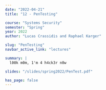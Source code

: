 ```yaml
---
date: "2022-04-21"
title: "12 - PenTesting"

course: "Systems Security"
semester: "Spring"
year: 2022
author: "Lucas Crassidis and Raphael Karger"

slug: "PenTesting"
navbar_active_link: "lectures"

summary: |
  l00k m0m, 1'm 4 h4ck3r n0w

slides: "/slides/spring2022/PenTest.pdf"

has_page: false
---
```

